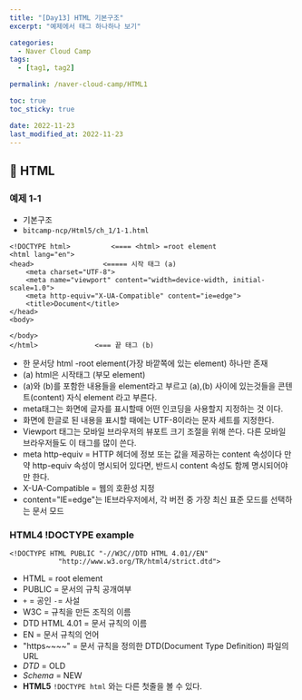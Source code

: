 ```yaml
---
title: "[Day13] HTML 기본구조"
excerpt: "예제에서 태그 하나하나 보기"

categories:
  - Naver Cloud Camp
tags:
  - [tag1, tag2]

permalink: /naver-cloud-camp/HTML1

toc: true
toc_sticky: true

date: 2022-11-23
last_modified_at: 2022-11-23
---
```


## 🦥 HTML
### 예제 1-1
- 기본구조
- `bitcamp-ncp/Html5/ch_1/1-1.html`

```
<!DOCTYPE html>          <==== <html> =root element
<html lang="en">
<head>                 <===== 시작 태그 (a)
    <meta charset="UTF-8">
    <meta name="viewport" content="width=device-width, initial-scale=1.0">
    <meta http-equiv="X-UA-Compatible" content="ie=edge">
    <title>Document</title>
</head>
<body>
  
</body>
</html>              <=== 끝 태그 (b)
```

- 한 문서당 html -root element(가장 바깥쪽에 있는 element) 하나만 존재
- (a) html은 시작태그 (부모 element)
- (a)와 (b)를 포함한 내용들을 element라고 부르고 (a),(b) 사이에 있는것들을 콘텐트(content) 자식 element 라고 부른다.
- meta태그는 화면에 글자를 표시할때 어떤 인코딩을 사용할지 지정하는 것 이다.
- 화면에 한글로 된 내용을 표시할 때에는 UTF-8이라는 문자 세트를 지정한다.
- Viewport 태그는 모바일 브라우저의 뷰포트 크기 조절을 위해 쓴다. 다른 모바일 브라우저들도 이 태그를 많이 쓴다.
- meta http-equiv = HTTP 헤더에 정보 또는 값을 제공하는 content 속성이다 만약 http-equiv 속성이 명시되어 있다면, 반드시 content 속성도 함께 명시되어야만 한다.
- X-UA-Compatible = 웹의 호환성 지정
- content="IE=edge"는 IE브라우저에서, 각 버전 중 가장 최신 표준 모드를 선택하는 문서 모드

### HTML4 !DOCTYPE example

```
<!DOCTYPE HTML PUBLIC "-//W3C//DTD HTML 4.01//EN"
            "http://www.w3.org/TR/html4/strict.dtd">
```
- HTML = root element
- PUBLIC = 문서의 규칙 공개여부
- `+` = 공인 `-`= 사설
- W3C = 규칙을 만든 조직의 이름
- DTD HTML 4.01 = 문서 규칙의 이름
- EN = 문서 규칙의 언어
- "https~~~~" = 문서 규칙을 정의한 DTD(Document Type Definition) 파일의 URL
- *DTD* = OLD
- *Schema* = NEW
- **HTML5** `!DOCTYPE html` 와는 다른 첫줄을 볼 수 있다.

